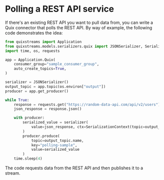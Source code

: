 # Polling a REST API service

If there's an existing REST API you want to pull data from, you can write a Quix connector that polls the REST API. By way of example, the following code demonstrates the idea:

``` python
from quixstreams import Application
from quixstreams.models.serializers.quix import JSONSerializer, SerializationContext
import time, os, requests

app = Application.Quix(
    consumer_group="sample_consumer_group",
    auto_create_topics=True,
)

serializer = JSONSerializer()
output_topic = app.topic(os.environ["output"])
producer = app.get_producer()

while True:
    response = requests.get("https://random-data-api.com/api/v2/users")
    json_response = response.json()

    with producer:
        serialized_value = serializer(
            value=json_response, ctx=SerializationContext(topic=output_topic.name)
        )
        producer.produce(
            topic=output_topic.name,
            key="polling-sample",
            value=serialized_value
        )
    time.sleep(4)
```

The code requests data from the REST API and then publishes it to a stream.
